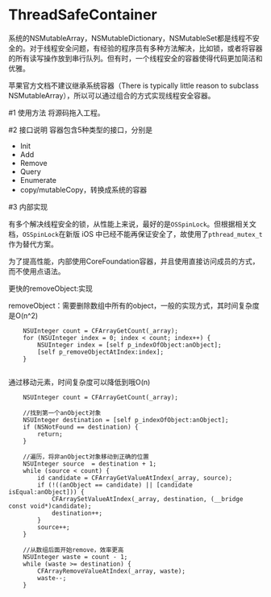 # ThreadSafeContainer
系统的NSMutableArray，NSMutableDictionary，NSMutableSet都是线程不安全的。对于线程安全问题，有经验的程序员有多种方法解决，比如锁，或者将容器的所有读写操作放到串行队列。但有时，一个线程安全的容器使得代码更加简洁和优雅。


苹果官方文档不建议继承系统容器（There is typically little reason to subclass NSMutableArray），所以可以通过组合的方式实现线程安全容器。

#1 使用方法
将源码拖入工程。

#2 接口说明
容器包含5种类型的接口，分别是

- Init
- Add
- Remove
- Query
- Enumerate
- copy/mutableCopy，转换成系统的容器

#3 内部实现

有多个解决线程安全的锁，从性能上来说，最好的是`OSSpinLock`。但根据相关文档，`OSSpinLock`在新版 iOS 中已经不能再保证安全了，故使用了`pthread_mutex_t`作为替代方案。

为了提高性能，内部使用CoreFoundation容器，并且使用直接访问成员的方式，而不使用点语法。

更快的removeObject:实现

removeObject：需要删除数组中所有的object，一般的实现方式，其时间复杂度是O(n^2)

```
	NSUInteger count = CFArrayGetCount(_array);
	for (NSUInteger index = 0; index < count; index++) {
	    NSUInteger index = [self p_indexOfObject:anObject];
	    [self p_removeObjectAtIndex:index];
	}
    
```
通过移动元素，时间复杂度可以降低到哦O(n)

```
    NSUInteger count = CFArrayGetCount(_array);
    
    //找到第一个anObject对象
    NSUInteger destination = [self p_indexOfObject:anObject];
    if (NSNotFound == destination) {
        return;
    }
    
    //遍历，将非anObject对象移动到正确的位置
    NSUInteger source  = destination + 1;
    while (source < count) {
        id candidate = CFArrayGetValueAtIndex(_array, source);
        if (!((anObject == candidate) || [candidate isEqual:anObject])) {
            CFArraySetValueAtIndex(_array, destination, (__bridge const void*)candidate);
            destination++;
        }
        source++;
    }
    
    //从数组后面开始remove，效率更高
    NSUInteger waste = count - 1;
    while (waste >= destination) {
        CFArrayRemoveValueAtIndex(_array, waste);
        waste--;
    }

```

